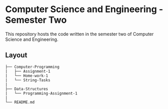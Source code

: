 # Computer Science and Engineering - Semester Two

This repository hosts the code written in the semester two of Computer Science and Engineering.

## Layout

```
├── Computer-Programming
|   ├── Assignment-1
|   └── Home-work-1
|   └── String-Tasks
|
├── Data-Structures
|   └── Programming-Assignment-1
|
└── README.md

